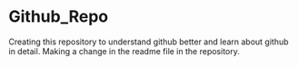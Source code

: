 # Github_Repo
Creating this repository to understand github better and learn about github in detail.
Making a change in the readme file in the repository.
